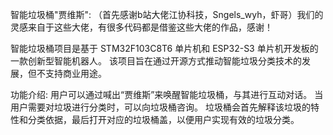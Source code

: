 智能垃圾桶"贾维斯":
（首先感谢b站大佬江协科技，Sngels_wyh，虾哥）我们的灵感来自于这些大佬，有很多代码都是借鉴这些大佬的作品，感谢！

智能垃圾桶项目是基于 STM32F103C8T6 单片机和 ESP32-S3 单片机开发板的一款创新型智能机器人。
该项目旨在通过开源方式推动智能垃圾分类技术的发展，但不支持商业用途。

功能介绍:
用户可以通过喊出“贾维斯”来唤醒智能垃圾桶，与其进行互动对话。
当用户需要对垃圾进行分类时，可以向垃圾桶咨询。
垃圾桶会首先解释该垃圾的特性和分类依据，最后打开对应的垃圾桶盖，以便用户实现有效的垃圾分类。
